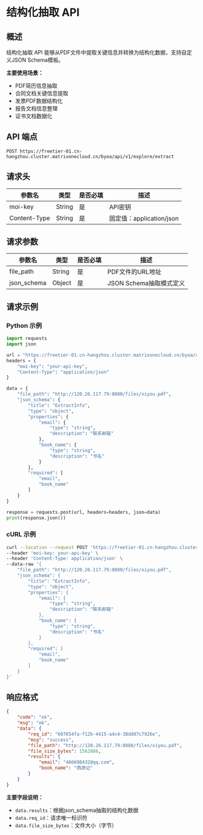 # 结构化抽取 API

## 概述

结构化抽取 API 能够从PDF文件中提取关键信息并转换为结构化数据，支持自定义JSON Schema模板。

**主要使用场景：**

- PDF简历信息抽取
- 合同文档关键信息提取  
- 发票PDF数据结构化
- 报告文档信息整理
- 证书文档数据化

## API 端点

```
POST https://freetier-01.cn-hangzhou.cluster.matrixonecloud.cn/byoa/api/v1/explore/extract
```

## 请求头

| 参数名 | 类型 | 是否必填 | 描述 |
|--------|------|----------|------|
| moi-key | String | 是 | API密钥 |
| Content-Type | String | 是 | 固定值：application/json |

## 请求参数

| 参数名 | 类型 | 是否必填 | 描述 |
|--------|------|----------|------|
| file_path | String | 是 | PDF文件的URL地址 |
| json_schema | Object | 是 | JSON Schema抽取模式定义 |


## 请求示例

### Python 示例

```python
import requests
import json

url = "https://freetier-01.cn-hangzhou.cluster.matrixonecloud.cn/byoa/api/v1/explore/extract"
headers = {
    "moi-key": "your-api-key",
    "Content-Type": "application/json"
}

data = {
    "file_path": "http://120.26.117.79:8080/files/xiyou.pdf",
    "json_schema": {
        "title": "ExtractInfo",
        "type": "object",
        "properties": {
            "email": {
                "type": "string",
                "description": "联系邮箱"
            },
            "book_name": {
                "type": "string",
                "description": "书名"
            }
        },
        "required": [
            "email",
            "book_name"
        ]
    }
}

response = requests.post(url, headers=headers, json=data)
print(response.json())
```

### cURL 示例

```bash
curl --location --request POST 'https://freetier-01.cn-hangzhou.cluster.matrixonecloud.cn/byoa/api/v1/explore/extract' \
--header 'moi-key: your-api-key' \
--header 'Content-Type: application/json' \
--data-raw '{
    "file_path": "http://120.26.117.79:8080/files/xiyou.pdf",
    "json_schema": {
        "title": "ExtractInfo",
        "type": "object",
        "properties": {
            "email": {
                "type": "string",
                "description": "联系邮箱"
            },
            "book_name": {
                "type": "string",
                "description": "书名"
            }
        },
        "required": [
            "email",
            "book_name"
        ]
    }
}'
```

## 响应格式

```json
{
    "code": "ok",
    "msg": "ok",
    "data": {
        "req_id": "607654fa-f12b-4415-a4c4-38dd07c7926e",
        "msg": "success",
        "file_path": "http://120.26.117.79:8080/files/xiyou.pdf",
        "file_size_bytes": 1562886,
        "results": {
            "email": "466698432@qq.com",
            "book_name": "西游记"
        }
    }
}
```

**主要字段说明：**

- `data.results`：根据json_schema抽取的结构化数据
- `data.req_id`：请求唯一标识符
- `data.file_size_bytes`：文件大小（字节）
